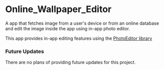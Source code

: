 # Online_Wallpaper_Editor
A app that fetches image from a user's device or from an online database and edit the image inside the app using in-app photo editor.

This app provides in-app editing features using the [PhotoEditor library](https://github.com/burhanrashid52/PhotoEditor)

### Future Updates
There are no plans of providing future updates for this project.


